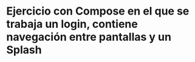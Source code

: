 # Ejercicio con Compose en el que se trabaja un login, contiene navegación entre pantallas y un Splash

